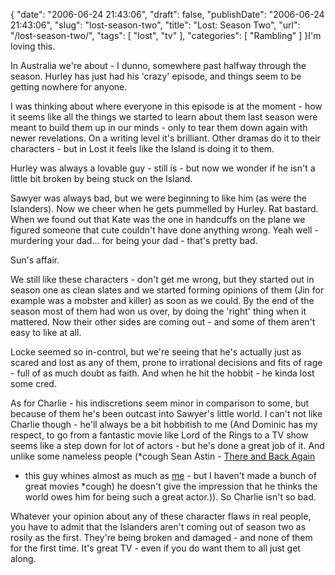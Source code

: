 {
    "date": "2006-06-24 21:43:06",
    "draft": false,
    "publishDate": "2006-06-24 21:43:06",
    "slug": "lost-season-two",
    "title": "Lost: Season Two",
    "url": "\/lost-season-two\/",
    "tags": [
        "lost",
        "tv"
    ],
    "categories": [
        "Rambling"
    ]
}I'm loving this.

In Australia we're about - I dunno, somewhere past halfway through the
season. Hurley has just had his 'crazy' episode, and things seem to be
getting nowhere for anyone.

I was thinking about where everyone in this episode is at the moment -
how it seems like all the things we started to learn about them last
season were meant to build them up in our minds - only to tear them down
again with newer revelations. On a writing level it's brilliant. Other
dramas do it to their characters - but in Lost it feels like the Island
is doing it to them.

Hurley was always a lovable guy - still is - but now we wonder if he
isn't a little bit broken by being stuck on the Island.

Sawyer was always bad, but we were beginning to like him (as were the
Islanders). Now we cheer when he gets pummelled by Hurley. Rat bastard.\
When we found out that Kate was the one in handcuffs on the plane we
figured someone that cute couldn't have done anything wrong. Yeah well -
murdering your dad... for being your dad - that's pretty bad.

Sun's affair.

We still like these characters - don't get me wrong, but they started
out in season one as clean slates and we started forming opinions of
them (Jin for example was a mobster and killer) as soon as we could. By
the end of the season most of them had won us over, by doing the 'right'
thing when it mattered. Now their other sides are coming out - and some
of them aren't easy to like at all.

Locke seemed so in-control, but we're seeing that he's actually just as
scared and lost as any of them, prone to irrational decisions and fits
of rage - full of as much doubt as faith. And when he hit the hobbit -
he kinda lost some cred.

As for Charlie - his indiscretions seem minor in comparison to some, but
because of them he's been outcast into Sawyer's little world. I can't
not like Charlie though - he'll always be a bit hobbitish to me (And
Dominic has my respect, to go from a fantastic movie like Lord of the
Rings to a TV show seems like a step down for lot of actors - but he's
done a great job of it. And unlike some nameless people (\*cough Sean
Astin - [There and Back
Again](http://www.amazon.com/gp/product/0312331479/sr=8-3/qid=1151184616/ref=sr_1_3/102-5740305-3937700?ie=UTF8 "There and Back Again: An Actor's Tale")
- this guy whines almost as much as
[me](//the.geekorium.com.au/religion/ "My GodBlog") - but I haven't made
a bunch of great movies \*cough) he doesn't give the impression that he
thinks the world owes him for being such a great actor.)). So Charlie
isn't so bad.

Whatever your opinion about any of these character flaws in real people,
you have to admit that the Islanders aren't coming out of season two as
rosily as the first. They're being broken and damaged - and none of them
for the first time. It's great TV - even if you do want them to all just
get along.